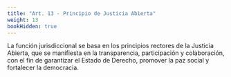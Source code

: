 ```yaml
---
title: "Art. 13 - Principio de Justicia Abierta"
weight: 13
bookHidden: true
---
```



La función jurisdiccional se basa en los principios rectores de la Justicia Abierta, que se manifiesta en la transparencia, participación y colaboración, con el fin de garantizar el Estado de Derecho, promover la paz social y fortalecer la democracia.
